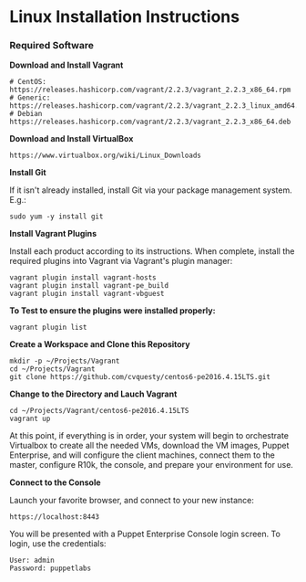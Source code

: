 # Linux Installation Instructions

### Required Software

**Download and Install Vagrant**

	# CentOS:
	https://releases.hashicorp.com/vagrant/2.2.3/vagrant_2.2.3_x86_64.rpm
	# Generic:
	https://releases.hashicorp.com/vagrant/2.2.3/vagrant_2.2.3_linux_amd64.zip
	# Debian
	https://releases.hashicorp.com/vagrant/2.2.3/vagrant_2.2.3_x86_64.deb

**Download and Install VirtualBox**

	https://www.virtualbox.org/wiki/Linux_Downloads

**Install Git**

If it isn't already installed, install Git via your package management system.  E.g.:

	sudo yum -y install git

**Install Vagrant Plugins**

Install each product according to its instructions.  When complete, install the required plugins into Vagrant via Vagrant's plugin manager:

	vagrant plugin install vagrant-hosts
	vagrant plugin install vagrant-pe_build
	vagrant plugin install vagrant-vbguest

**To Test to ensure the plugins were installed properly:**

	vagrant plugin list

**Create a Workspace and Clone this Repository**

	mkdir -p ~/Projects/Vagrant
	cd ~/Projects/Vagrant
	git clone https://github.com/cvquesty/centos6-pe2016.4.15LTS.git

**Change to the Directory and Lauch Vagrant**

	cd ~/Projects/Vagrant/centos6-pe2016.4.15LTS
	vagrant up

At this point, if everything is in order, your system will begin to orchestrate Virtualbox to create all the needed VMs, download the VM images, Puppet Enterprise, and will configure the client machines, connect them to the master, configure R10k, the console, and prepare your environment for use.

**Connect to the Console**

Launch your favorite browser, and connect to your new instance:

	https://localhost:8443

You will be presented with a Puppet Enterprise Console login screen.  To login, use the credentials:

	User: admin
	Password: puppetlabs
